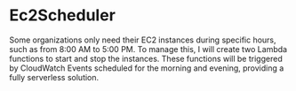 # Ec2Scheduler
Some organizations only need their EC2 instances during specific hours, such as from 8:00 AM to 5:00 PM. To manage this, I will create two Lambda functions to start and stop the instances. These functions will be triggered by CloudWatch Events scheduled for the morning and evening, providing a fully serverless solution.
